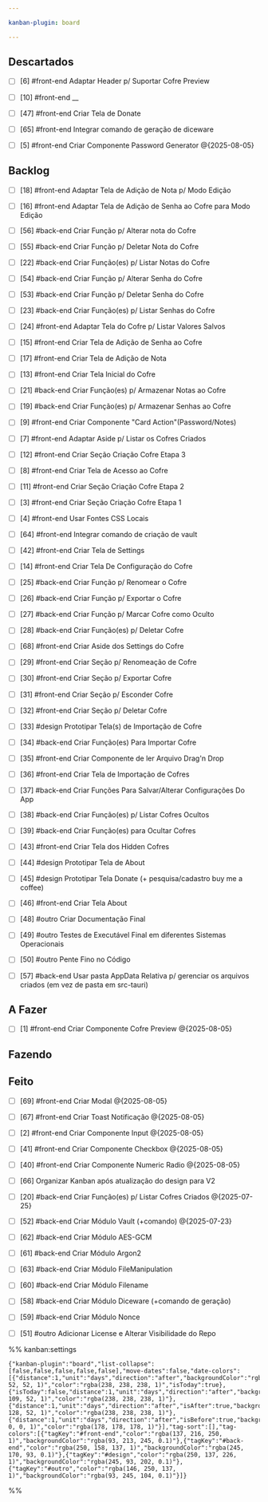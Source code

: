 ```yaml
---

kanban-plugin: board

---
```


## Descartados

- [ ] [6] #front-end  Adaptar Header p/ Suportar Cofre Preview
- [ ] [10] #front-end __
- [ ] [47] #front-end Criar Tela de Donate
- [ ] [65] #front-end Integrar comando de geração de diceware
- [ ] [5] #front-end Criar Componente Password Generator @{2025-08-05}


## Backlog

- [ ] [18] #front-end Adaptar Tela de Adição de Nota p/ Modo Edição
- [ ] [16] #front-end  Adaptar Tela de Adição de Senha ao Cofre para Modo Edição
- [ ] [56] #back-end Criar Função p/ Alterar nota do Cofre
- [ ] [55] #back-end Criar Função p/ Deletar Nota do Cofre
- [ ] [22] #back-end Criar Função(es) p/ Listar Notas do Cofre
- [ ] [54] #back-end Criar Função p/ Alterar Senha do Cofre
- [ ] [53] #back-end Criar Função p/ Deletar Senha do Cofre
- [ ] [23] #back-end Criar Função(es) p/ Listar Senhas do Cofre
- [ ] [24] #front-end Adaptar Tela do Cofre p/ Listar Valores Salvos
- [ ] [15] #front-end  Criar Tela de Adição de Senha ao Cofre
- [ ] [17] #front-end Criar Tela de Adição de Nota
- [ ] [13] #front-end  Criar Tela Inicial do Cofre
- [ ] [21] #back-end Criar Função(es) p/ Armazenar Notas ao Cofre
- [ ] [19] #back-end Criar Função(es) p/ Armazenar Senhas ao Cofre
- [ ] [9] #front-end  Criar Componente "Card Action"(Password/Notes)
- [ ] [7] #front-end  Adaptar Aside p/ Listar os Cofres Criados
- [ ] [12] #front-end  Criar Seção Criação Cofre Etapa 3
- [ ] [8] #front-end  Criar Tela de Acesso ao Cofre
- [ ] [11] #front-end  Criar Seção Criação Cofre Etapa 2
- [ ] [3] #front-end Criar Seção Criação Cofre Etapa 1
- [ ] [4] #front-end Usar Fontes CSS Locais
- [ ] [64] #front-end Integrar comando de criação de vault
- [ ] [42] #front-end Criar Tela de Settings
- [ ] [14] #front-end  Criar Tela De Configuração do Cofre
- [ ] [25] #back-end Criar Função p/ Renomear o Cofre
- [ ] [26] #back-end Criar Função p/ Exportar o Cofre
- [ ] [27] #back-end Criar Função p/ Marcar Cofre como Oculto
- [ ] [28] #back-end Criar Função(es) p/ Deletar Cofre
- [ ] [68] #front-end Criar Aside dos Settings do Cofre
- [ ] [29] #front-end Criar Seção p/ Renomeação de Cofre
- [ ] [30] #front-end Criar Seção p/ Exportar Cofre
- [ ] [31] #front-end Criar Seção p/ Esconder Cofre
- [ ] [32] #front-end Criar Seção p/ Deletar Cofre
- [ ] [33] #design Prototipar Tela(s) de Importação de Cofre
- [ ] [34] #back-end Criar Função(es) Para Importar Cofre
- [ ] [35] #front-end Criar Componente de ler Arquivo Drag'n Drop
- [ ] [36] #front-end  Criar Tela de Importação de Cofres
- [ ] [37] #back-end Criar Funções Para Salvar/Alterar Configurações Do App
- [ ] [38] #back-end  Criar Função(es) p/ Listar Cofres Ocultos
- [ ] [39] #back-end Criar Função(es) para Ocultar Cofres
- [ ] [43] #front-end Criar Tela dos Hidden Cofres
- [ ] [44] #design Prototipar Tela de About
- [ ] [45] #design Prototipar Tela Donate (+ pesquisa/cadastro buy me a coffee)
- [ ] [46] #front-end Criar Tela About
- [ ] [48] #outro Criar Documentação Final
- [ ] [49] #outro Testes de Executável Final em diferentes Sistemas Operacionais
- [ ] [50] #outro Pente Fino no Código
- [ ] [57] #back-end Usar pasta AppData Relativa p/ gerenciar os arquivos criados (em vez de pasta em src-tauri)


## A Fazer

- [ ] [1] #front-end Criar Componente Cofre Preview @{2025-08-05}


## Fazendo



## Feito

- [ ] [69] #front-end Criar Modal @{2025-08-05}
- [ ] [67] #front-end Criar Toast Notificação @{2025-08-05}
- [ ] [2] #front-end  Criar Componente Input @{2025-08-05}
- [ ] [41] #front-end Criar Componente Checkbox @{2025-08-05}
- [ ] [40] #front-end Criar Componente Numeric Radio @{2025-08-05}
- [ ] [66] Organizar Kanban após atualização do design para V2
- [ ] [20] #back-end Criar Função(es) p/ Listar Cofres Criados @{2025-07-25}
- [ ] [52] #back-end Criar Módulo Vault (+comando) @{2025-07-23}
- [ ] [62] #back-end Criar Módulo AES-GCM
- [ ] [61] #back-end Criar Módulo Argon2
- [ ] [63] #back-end Criar Módulo FileManipulation
- [ ] [60] #back-end Criar Módulo Filename
- [ ] [58] #back-end Criar Módulo Diceware (+comando de geração)
- [ ] [59] #back-end Criar Módulo Nonce
- [ ] [51] #outro Adicionar License e Alterar Visibilidade do Repo




%% kanban:settings
```
{"kanban-plugin":"board","list-collapse":[false,false,false,false,false],"move-dates":false,"date-colors":[{"distance":1,"unit":"days","direction":"after","backgroundColor":"rgba(128, 52, 52, 1)","color":"rgba(238, 238, 238, 1)","isToday":true},{"isToday":false,"distance":1,"unit":"days","direction":"after","backgroundColor":"rgba(128, 109, 52, 1)","color":"rgba(238, 238, 238, 1)"},{"distance":1,"unit":"days","direction":"after","isAfter":true,"backgroundColor":"rgba(54, 128, 52, 1)","color":"rgba(238, 238, 238, 1)"},{"distance":1,"unit":"days","direction":"after","isBefore":true,"backgroundColor":"rgba(0, 0, 0, 1)","color":"rgba(178, 178, 178, 1)"}],"tag-sort":[],"tag-colors":[{"tagKey":"#front-end","color":"rgba(137, 216, 250, 1)","backgroundColor":"rgba(93, 213, 245, 0.1)"},{"tagKey":"#back-end","color":"rgba(250, 158, 137, 1)","backgroundColor":"rgba(245, 170, 93, 0.1)"},{"tagKey":"#design","color":"rgba(250, 137, 226, 1)","backgroundColor":"rgba(245, 93, 202, 0.1)"},{"tagKey":"#outro","color":"rgba(146, 250, 137, 1)","backgroundColor":"rgba(93, 245, 104, 0.1)"}]}
```
%%